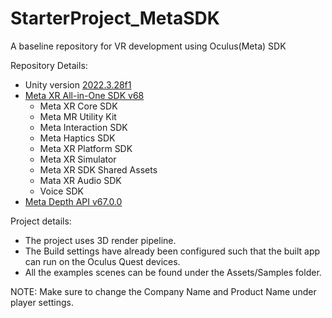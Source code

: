 # StarterProject_MetaSDK
A baseline repository for VR development using Oculus(Meta) SDK

Repository Details:
- Unity version [2022.3.28f1](https://unity.com/releases/editor/qa/lts-releases)
- [Meta XR All-in-One SDK v68](https://assetstore.unity.com/packages/tools/integration/meta-xr-all-in-one-sdk-269657)
    - Meta XR Core SDK
    - Meta MR Utility Kit
    - Meta Interaction SDK
    - Meta Haptics SDK
    - Meta XR Platform SDK
    - Meta XR Simulator
    - Meta XR SDK Shared Assets
    - Mata XR Audio SDK
    - Voice SDK 
- [Meta Depth API v67.0.0](https://github.com/oculus-samples/Unity-DepthAPI)


Project details:
- The project uses 3D render pipeline.
- The Build settings have already been configured such that the built app can run on the Oculus Quest devices.
- All the examples scenes can be found under the Assets/Samples folder.

NOTE:
Make sure to change the Company Name and Product Name under player settings.
